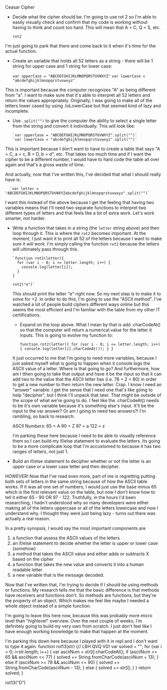 Ceasar Cipher

 - Decide what the cipher should be. I'm going to use rot 2 so I'm able to easily visually check and confirm that my code is working without having to think and count too hard. This will mean that A = C, Q = S, etc.

      `rot2`

I'm just going to park that there and come back to it when it's time for the actual function.

 - Create an variable that holds all 52 letters as a string - there will be 1 string for upper case and 1 string for lower case:

      `var upperCase = "ABCDEFGHIJKLMNOPQRSTUVWXYZ"`
      `var lowerCase = "abcdefghijklmnopqrstuvwxyz"`

This is important because the computer recognizes "A" as being different from "a". I want to make sure that it's able to interpret all 52 letters and return the values appropriately. Originally, I was going to make all of the letters lower cased by using .toLowerCase but that seemed kind of lazy and incomplete.


- Use `.split("")` to give the computer the ability to select a single letter from the string and convert it individually. This will look like:

      `var upperCase = "ABCDEFGHIJKLMNOPQRSTUVWXYZ".split("")`
      `var lowerCase = "abcdefghijklmnopqrstuvwxyz".split("")`

This is important because I don't want to have to create a table that says "A = C, a = c, B = D, b = d", etc. That takes too much time and if I want the cipher to be a different number, I would have to hard code the table all over again and that's a gross waste of time.

And actually, now that I've written this, I've decided that what I should really have is:

      `var letter = "ABCDEFGHIJKLMNOPQRSTUVWXYZabcdefghijklmnopqrstuvwxyz".split("")`

I want this instead of the above because I get the feeling that having two variables means that I'll need two separate functions to interpret two different types of letters and that feels like a lot of extra work. Let's work smarter, not harder.


- Write a function that takes in a string (the `letter` string above) and then loop through it. This is where the `rot2` becomes important. At the moment, I just want it to print all 52 of the letters because I want to make sure it will work. I'm simply calling the function `rot2` because the letters will ultimately pass through this.

      `function rot2(letter){
        for (var i - 0; i <= letter.length; i++) {
          console.log(letter[i]);
        }
      }

      rot2("e")`

  This should print the letter "e" right now. So my next step is to make it to solve for +2. In order to do this, I'm going to use the "ASCII method". I've watched a lot of people build ciphers different ways online but this seems the most efficient and I'm familiar with the table from my other IT certifications.


  - Expand on the loop above. What I mean by that is add .charCodeAt() so that the computer will return a numerical value for the letter it inputs. This is going to evolve my function to:

      `function rot2(letter){
          for (var i - 0; i <= letter.length; i++) {
            console.log(letter[i].charCodeAt());
          }
        }`

  It just occurred to me that I'm going to need more variables, because I just asked myself what is going to happen when it console.logs the ASCII value of a letter. Where is that going to go? And furthermore, how am I tthen going to take that output and have it be the input so that it can add two to the value that the ASCII letter has (i.e. 78 + 2 = 80) in order to get a new number to then return the new letter. Crap. I know I need an "answer" variable. I get the sense that I need one that's like going to help "decipher", but I think I'll unpack that later. That might be outside of the scope of what we're going to do. I feel like the .charCodeAt() needs to be it's own variable because it's something else's input. It'll be the input to the var answer? Or am I going to need two answers?! I'm rambling, so back to research.

  ASCII Numbers:
  65 = A
  90 = Z
  97 = a
  122 = z

  I'm parking these here because I need to be able to visually reference them so I can build my if/else statement to evaluate the letters. Its going to be a more complicate loop that I'm accustomed to because it has two ranges of letters, not just 1.

- Build an if/else statement to decipher whether or not the letter is an upper case or a lower case letter and then decipher.

HOWEVER! Now that I've read even more, part of me is regretting putting both sets of letters in the same string because of how the ASCII table works. If it was all one set of numbers, I would just use the base minus 65 which is the first relevant value on the table, but now I don't know how to tell it either 65 - 90 OR 97 - 122. Truthfully, in the hours I'd been researching, I hadn't understood why so many developers were either making all of the letters uppercase or all of the letters lowercase and now I understand why. I thought they were just being lazy - turns out there was actually a real reason.

In a pretty synopsis, I would say the most important components are
1. a function that assess the ASCII values of the letters
2. an if/else statement to decide whether the letter is upper or lower case (somehow)
3. a method that takes the ASCII value and either adds or subtracts X based on the cipher
4. a function that takes the new value and converts it into a human readable letter
5. a new variable that is the message decoded.

Now that I've written that, I'm trying to decide if I should be using methods or functions. My research tells me that the basic difference is that methods have receivers and functions don't. So methods are functions, but they're the property of an object. Which makes me feel like maybe I needed a whole object instead of a simple function.

I'm going to leave this here now, because this was probably more micro level than "highlevel" overview. Over the next couple of weeks, I'm definitely going to build my very own from scratch. I just don't feel like I have enough working knowledge to make that happen at the moment.


I'm parking this down here because I played with it in repl and I don't want to type it again.
function rot13(str) {// LBH QVQ VG!
  var solved = "";
  for (var i = 0; i<str.length; i++) {
    var asciiNum = str[i].charCodeAt();
    if (asciiNum >= 65 && asciiNum <= 77) {
      solved += String.fromCharCode(asciiNum + 13);
    } else if (asciiNum >= 78 && asciiNum <= 90) {
      solved += String.fromCharCode(asciiNum - 13);
    } else {
      solved += str[i];
    }
  }
  return solved;
  }

  rot13("D")
